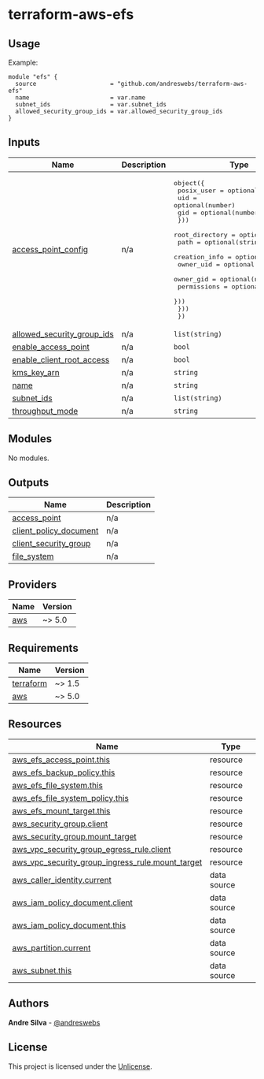 # terraform-aws-efs

[//]: # (BEGIN_TF_DOCS)


## Usage

Example:

```hcl
module "efs" {
  source                     = "github.com/andreswebs/terraform-aws-efs"
  name                       = var.name
  subnet_ids                 = var.subnet_ids
  allowed_security_group_ids = var.allowed_security_group_ids
}
```



## Inputs

| Name | Description | Type | Default | Required |
|------|-------------|------|---------|:--------:|
| <a name="input_access_point_config"></a> [access\_point\_config](#input\_access\_point\_config) | n/a | <pre>object({<br/>    posix_user = optional(object({<br/>      uid = optional(number)<br/>      gid = optional(number)<br/>    }))<br/>    root_directory = optional(object({<br/>      path = optional(string)<br/>      creation_info = optional(object({<br/>        owner_uid   = optional(number)<br/>        owner_gid   = optional(number)<br/>        permissions = optional(number)<br/>      }))<br/>    }))<br/>  })</pre> | `null` | no |
| <a name="input_allowed_security_group_ids"></a> [allowed\_security\_group\_ids](#input\_allowed\_security\_group\_ids) | n/a | `list(string)` | `[]` | no |
| <a name="input_enable_access_point"></a> [enable\_access\_point](#input\_enable\_access\_point) | n/a | `bool` | `false` | no |
| <a name="input_enable_client_root_access"></a> [enable\_client\_root\_access](#input\_enable\_client\_root\_access) | n/a | `bool` | `false` | no |
| <a name="input_kms_key_arn"></a> [kms\_key\_arn](#input\_kms\_key\_arn) | n/a | `string` | `null` | no |
| <a name="input_name"></a> [name](#input\_name) | n/a | `string` | n/a | yes |
| <a name="input_subnet_ids"></a> [subnet\_ids](#input\_subnet\_ids) | n/a | `list(string)` | n/a | yes |
| <a name="input_throughput_mode"></a> [throughput\_mode](#input\_throughput\_mode) | n/a | `string` | `"elastic"` | no |

## Modules

No modules.

## Outputs

| Name | Description |
|------|-------------|
| <a name="output_access_point"></a> [access\_point](#output\_access\_point) | n/a |
| <a name="output_client_policy_document"></a> [client\_policy\_document](#output\_client\_policy\_document) | n/a |
| <a name="output_client_security_group"></a> [client\_security\_group](#output\_client\_security\_group) | n/a |
| <a name="output_file_system"></a> [file\_system](#output\_file\_system) | n/a |

## Providers

| Name | Version |
|------|---------|
| <a name="provider_aws"></a> [aws](#provider\_aws) | ~> 5.0 |

## Requirements

| Name | Version |
|------|---------|
| <a name="requirement_terraform"></a> [terraform](#requirement\_terraform) | ~> 1.5 |
| <a name="requirement_aws"></a> [aws](#requirement\_aws) | ~> 5.0 |

## Resources

| Name | Type |
|------|------|
| [aws_efs_access_point.this](https://registry.terraform.io/providers/hashicorp/aws/latest/docs/resources/efs_access_point) | resource |
| [aws_efs_backup_policy.this](https://registry.terraform.io/providers/hashicorp/aws/latest/docs/resources/efs_backup_policy) | resource |
| [aws_efs_file_system.this](https://registry.terraform.io/providers/hashicorp/aws/latest/docs/resources/efs_file_system) | resource |
| [aws_efs_file_system_policy.this](https://registry.terraform.io/providers/hashicorp/aws/latest/docs/resources/efs_file_system_policy) | resource |
| [aws_efs_mount_target.this](https://registry.terraform.io/providers/hashicorp/aws/latest/docs/resources/efs_mount_target) | resource |
| [aws_security_group.client](https://registry.terraform.io/providers/hashicorp/aws/latest/docs/resources/security_group) | resource |
| [aws_security_group.mount_target](https://registry.terraform.io/providers/hashicorp/aws/latest/docs/resources/security_group) | resource |
| [aws_vpc_security_group_egress_rule.client](https://registry.terraform.io/providers/hashicorp/aws/latest/docs/resources/vpc_security_group_egress_rule) | resource |
| [aws_vpc_security_group_ingress_rule.mount_target](https://registry.terraform.io/providers/hashicorp/aws/latest/docs/resources/vpc_security_group_ingress_rule) | resource |
| [aws_caller_identity.current](https://registry.terraform.io/providers/hashicorp/aws/latest/docs/data-sources/caller_identity) | data source |
| [aws_iam_policy_document.client](https://registry.terraform.io/providers/hashicorp/aws/latest/docs/data-sources/iam_policy_document) | data source |
| [aws_iam_policy_document.this](https://registry.terraform.io/providers/hashicorp/aws/latest/docs/data-sources/iam_policy_document) | data source |
| [aws_partition.current](https://registry.terraform.io/providers/hashicorp/aws/latest/docs/data-sources/partition) | data source |
| [aws_subnet.this](https://registry.terraform.io/providers/hashicorp/aws/latest/docs/data-sources/subnet) | data source |

[//]: # (END_TF_DOCS)

## Authors

**Andre Silva** - [@andreswebs](https://github.com/andreswebs)

## License

This project is licensed under the [Unlicense](UNLICENSE.md).
